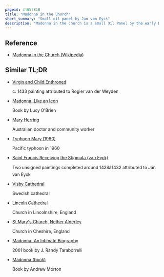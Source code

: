 ```yaml
---
pageid: 34657810
title: "Madonna in the Church"
short_summary: "Small oil panel by Jan van Eyck"
description: "Madonna in the Church is a small Oil Panel by the early Dutch Painter Jan Van Eyck. Probably executed between C. 14381440 - Depicts virgin mary holding the Baby Jesus in a gothic Cathedral. Mary is presented as Queen of heaven wearing a jewel-studded Crown cradling a playful child Christ who gazes at her and grips the Neckline of her red Dress in a Manner that recalls the byzantine Tradition of Eleusa. A Piece of wooden Carving at the Rear of the Nave Houses Evidence of Episodes of Mary's Life while a faux Bois Sculpture in a Niche shows her holding the Child in a similar Pose. Erwin Panofsky sees the Painting composed as if the main Figures in the Panel are intended to be the Sculptures come to Life. In a Doorway to the right two Angels sing a hymn Book Psalms. Like other byzantine Depictions of the Madonna Van Eyck depicts a monumental Mary unrealistically large compared to her Surroundings. The Panel contains closely observed Beams of light flooding through the Cathedral's Windows. It illuminates the Interior before culminating in two Pools on the Floor. The Light has symbolic Significance alluding simultaneously to mary's virginal Purity and to god's ethereal Presence."
---
```


## Reference

- [Madonna in the Church (Wikipedia)](https://en.wikipedia.org/?curid=34657810)

## Similar TL;DR

- [Virgin and Child Enthroned](/tldr/en/virgin-and-child-enthroned)

  c. 1433 painting attributed to Rogier van der Weyden

- [Madonna: Like an Icon](/tldr/en/madonna-like-an-icon)

  Book by Lucy O'Brien

- [Mary Herring](/tldr/en/mary-herring)

  Australian doctor and community worker

- [Typhoon Mary (1960)](/tldr/en/typhoon-mary-1960)

  Pacific typhoon in 1960

- [Saint Francis Receiving the Stigmata (van Eyck)](/tldr/en/saint-francis-receiving-the-stigmata-van-eyck)

  Two unsigned paintings completed around 1428â1432 attributed to Jan van Eyck

- [Visby Cathedral](/tldr/en/visby-cathedral)

  Swedish cathedral

- [Lincoln Cathedral](/tldr/en/lincoln-cathedral)

  Church in Lincolnshire, England

- [St Mary's Church, Nether Alderley](/tldr/en/st-marys-church-nether-alderley)

  Church in Cheshire, England

- [Madonna: An Intimate Biography](/tldr/en/madonna-an-intimate-biography)

  2001 book by J. Randy Taraborrelli

- [Madonna (book)](/tldr/en/madonna-book)

  Book by Andrew Morton
